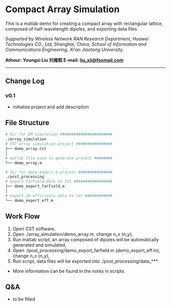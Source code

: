 # Compact Array Simulation

This is a matlab demo for creating a compact array with rectangular lattice, composed of half-wavelength dipoles, and exporting data files.

*Supported by Wireless Network RAN Research Department, Huawei Technologies CO., Ltd, Shanghai, China; School of Information and Communications Engineering, Xi'an Jiaotong University.*

**Athour: Youngxi Liu 刘雍熙  E-mail: <liu_xii@foxmail.com>**

***

## Change Log

### v0.1

- initialize project and add description

## File Structure
```bash
# dir for EM simulation #######################
./array_simulation
# CST array simulation project ################
├── demo_array.cst
│
# matlab file used to generate project ########
└── demo_array.m     

# dir for data export & process ###############
./post_processing
# export farfield data to txt #################
├── demo_export_farfield.m
│
# export 1D efficiency data to txt ############
└── demo_export_eff.m

```

## Work Flow
1. Open CST software,
2. Open ./array_simulation/demo_array.m, change n_x (n_y),
3. Run matlab script, an array composed of dipoles will be automatically generated and simulated,
4. Open ./post_processing/demo_export_farfield.m (demo_export_eff.m), change n_x (n_y),
5. Run script, data files will be exported into ./post_processing/data_***
- More information can be found in the notes in scripts.

## Q&A
- to be filled